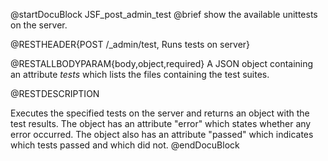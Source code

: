 
@startDocuBlock JSF_post_admin_test
@brief show the available unittests on the server.

@RESTHEADER{POST /_admin/test, Runs tests on server}

@RESTALLBODYPARAM{body,object,required}
A JSON object containing an attribute *tests* which lists the files
containing the test suites.

@RESTDESCRIPTION

Executes the specified tests on the server and returns an object with the
test results. The object has an attribute "error" which states whether
any error occurred. The object also has an attribute "passed" which
indicates which tests passed and which did not.
@endDocuBlock

